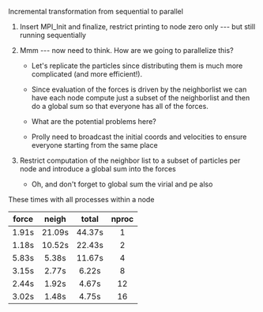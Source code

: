 Incremental transformation from sequential to parallel

1. Insert MPI_Init and finalize, restrict printing to node zero only --- but still running sequentially

2. Mmm --- now need to think.  How are we going to parallelize this?

    * Let's replicate the particles since distributing them is much more complicated (and more efficient!).

    * Since evaluation of the forces is driven by the neighborlist we can have each node compute just a subset of the neighborlist and then do a global sum so that everyone has all of the forces.

    * What are the potential problems here?

    * Prolly need to broadcast the initial coords and velocities to ensure everyone starting from the same place
   
3. Restrict computation of the neighbor list to a subset of particles per node and introduce a global sum into the forces

    * Oh, and don't forget to global sum the virial and pe also

These times with all processes within a node

|force   |neigh    |total  | nproc |
|:------:|:-------:|:-----:|:-----:|
|1.91s  |21.09s  |44.37s  |1|
|1.18s  |10.52s  |22.43s  |2| 
|5.83s  | 5.38s  |11.67s  |4| 
|3.15s  | 2.77s  | 6.22s  |8| 
|2.44s  | 1.92s  | 4.67s  |12|
|3.02s  | 1.48s  | 4.75s  |16|
